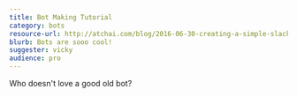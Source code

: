 ```yaml
---
title: Bot Making Tutorial
category: bots
resource-url: http://atchai.com/blog/2016-06-30-creating-a-simple-slack-bot/
blurb: Bots are sooo cool!
suggester: vicky
audience: pro
---
```


Who doesn't love a good old bot?
